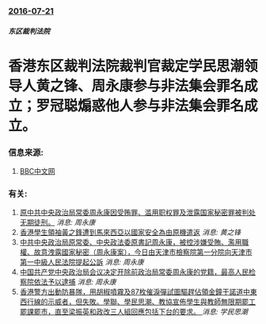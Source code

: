 ### [2016-07-21](/news/2016/07/21/index.md)

##### 东区裁判法院
# 香港东区裁判法院裁判官裁定学民思潮领导人黄之锋、周永康参与非法集会罪名成立；罗冠聪煽惑他人参与非法集会罪名成立。 




### 信息来源:

1. [BBC中文网](http://www.bbc.com/zhongwen/simp/china/2016/07/160721_hongkong_occupy_verdict)

### 有关:

1. [原中共中央政治局常委周永康因受贿罪、滥用职权罪及泄露国家秘密罪被判处无期徒刑。](/zh/news/2015/06/11/原中共中央政治局常委周永康因受贿罪-滥用职权罪及泄露国家秘密罪被判处无期徒刑.md) _消息: 周永康_
2. [香港學生領袖黃之鋒遭到馬來西亞以國家安全為由原機遣返](/zh/news/2015/05/25/香港學生領袖黃之鋒遭到馬來西亞以國家安全為由原機遣返.md) _消息: 黄之锋_
3. [中共中央政治局原常委、中央政法委原書記周永康，被控涉嫌受賄、濫用職權、故意洩露國家秘密（周永康案），今日由天津市檢察院第一分院向天津市第一中級人民法院提起公訴](/zh/news/2015/04/3/中共中央政治局原常委-中央政法委原書記周永康-被控涉嫌受賄-濫用職權-故意洩露國家秘密-周永康案-今日由天津市檢察院第.md) _消息: 周永康_
4. [中国共产党中央政治局会议决定开除前政治局常委周永康的党籍，最高人民检察院依法予以逮捕](/zh/news/2014/12/5/中国共产党中央政治局会议决定开除前政治局常委周永康的党籍-最高人民检察院依法予以逮捕.md) _消息: 周永康_
5. [ 香港警方出動防暴隊，用胡椒噴霧及87枚催淚彈試圖驅趕佔領金鐘干諾道中東西行線的示威者，但失敗。學聯、學民思潮、教協宣佈學生與教師無限期罷工罷課罷市，直至梁振英和政改三人組回應包括下台的要求。 ](/zh/news/2014/09/1/香港警方出動防暴隊-用胡椒噴霧及87枚催淚彈試圖驅趕佔領金鐘干諾道中東西行線的示威者-但失敗-學聯-學民思潮-教協宣佈.md) _消息: 学民思潮_
